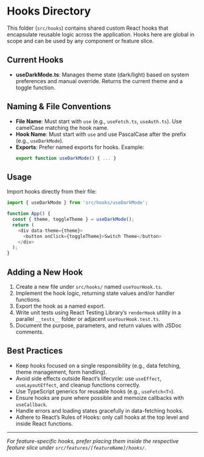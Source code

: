 # Hooks Directory

This folder (`src/hooks`) contains shared custom React hooks that encapsulate reusable logic across the application. Hooks here are global in scope and can be used by any component or feature slice.

## Current Hooks

- **useDarkMode.ts**: Manages theme state (dark/light) based on system preferences and manual override. Returns the current theme and a toggle function.

## Naming & File Conventions

- **File Name**: Must start with `use` (e.g., `useFetch.ts`, `useAuth.ts`). Use camelCase matching the hook name.
- **Hook Name**: Must start with `use` and use PascalCase after the prefix (e.g., `useDarkMode`).
- **Exports**: Prefer named exports for hooks. Example:
  ```ts
  export function useDarkMode() { ... }
  ```

## Usage

Import hooks directly from their file:

```ts
import { useDarkMode } from 'src/hooks/useDarkMode';

function App() {
  const { theme, toggleTheme } = useDarkMode();
  return (
    <div data-theme={theme}>
      <button onClick={toggleTheme}>Switch Theme</button>
    </div>
  );
}
```

## Adding a New Hook

1. Create a new file under `src/hooks/` named `useYourHook.ts`.
2. Implement the hook logic, returning state values and/or handler functions.
3. Export the hook as a named export.
4. Write unit tests using React Testing Library’s `renderHook` utility in a parallel `__tests__` folder or adjacent `useYourHook.test.ts`.
5. Document the purpose, parameters, and return values with JSDoc comments.

## Best Practices

- Keep hooks focused on a single responsibility (e.g., data fetching, theme management, form handling).
- Avoid side effects outside React’s lifecycle: use `useEffect`, `useLayoutEffect`, and cleanup functions correctly.
- Use TypeScript generics for reusable hooks (e.g., `useFetch<T>`).
- Ensure hooks are pure where possible and memoize callbacks with `useCallback`.
- Handle errors and loading states gracefully in data-fetching hooks.
- Adhere to React’s Rules of Hooks: only call hooks at the top level and inside React functions.

---

*For feature-specific hooks, prefer placing them inside the respective feature slice under `src/features/[featureName]/hooks/`.*
